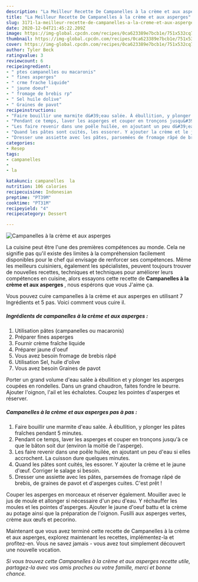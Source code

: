 ```yaml
---
description: "La Meilleur Recette De Campanelles à la crème et aux asperges"
title: "La Meilleur Recette De Campanelles à la crème et aux asperges"
slug: 3171-la-meilleur-recette-de-campanelles-a-la-creme-et-aux-asperges
date: 2020-12-04T21:45:22.209Z
image: https://img-global.cpcdn.com/recipes/0ca623389e7bcb1e/751x532cq70/campanelles-a-la-creme-et-aux-asperges-photo-principale-de-la-recette.jpg
thumbnail: https://img-global.cpcdn.com/recipes/0ca623389e7bcb1e/751x532cq70/campanelles-a-la-creme-et-aux-asperges-photo-principale-de-la-recette.jpg
cover: https://img-global.cpcdn.com/recipes/0ca623389e7bcb1e/751x532cq70/campanelles-a-la-creme-et-aux-asperges-photo-principale-de-la-recette.jpg
author: Tyler Beck
ratingvalue: 3
reviewcount: 6
recipeingredient:
- " ptes campanelles ou macaronis"
- " fines asperges"
- " crme frache liquide"
- " jaune doeuf"
- " fromage de brebis rp"
- " Sel huile dolive"
- " Graines de pavot"
recipeinstructions:
- "Faire bouillir une marmite d&#39;eau salée. À ébullition, y plonger les pâtes fraîches pendant 5 minutes."
- "Pendant ce temps, laver les asperges et couper en tronçons jusqu&#39;à ce que le bâton soit dur (environ la moitié de l&#39;asperge)."
- "Les faire revenir dans une poêle huilée, en ajoutant un peu d&#39;eau si elles accrochent. La cuisson dure quelques minutes."
- "Quand les pâtes sont cuités, les essorer. Y ajouter la crème et le jaune d&#39;œuf. Corriger le salage si besoin."
- "Dresser une assiette avec les pâtes, parsemées de fromage râpé de brebis, de graines de pavot et d&#39;asperges cuites. C&#39;est prêt !"
categories:
- Resep
tags:
- campanelles
- 
- la

katakunci: campanelles  la 
nutrition: 106 calories
recipecuisine: Indonesian
preptime: "PT39M"
cooktime: "PT31M"
recipeyield: "4"
recipecategory: Dessert

---
```



![Campanelles à la crème et aux asperges](https://img-global.cpcdn.com/recipes/0ca623389e7bcb1e/751x532cq70/campanelles-a-la-creme-et-aux-asperges-photo-principale-de-la-recette.jpg)

La cuisine peut être l'une des premières compétences au monde. Cela ne signifie pas qu'il existe des limites à la compréhension facilement disponibles pour le chef qui envisage de renforcer ses compétences. Même les meilleurs cuisiniers, également les spécialistes, peuvent toujours trouver de nouvelles recettes, techniques et techniques pour améliorer leurs compétences en cuisine, alors essayons cette recette de <strong> Campanelles à la crème et aux asperges </strong>, nous espérons que vous J'aime ça.

<!--inarticleads1-->

Vous pouvez cuire campanelles à la crème et aux asperges en utilisant 7 Ingrédients et 5 pas. Voici comment vous cuire il.

##### Ingrédients de campanelles à la crème et aux asperges :

1. Utilisation  pâtes (campanelles ou macaronis)
1. Préparer  fines asperges
1. Fournir  crème fraîche liquide
1. Préparer  jaune d&#39;oeuf
1. Vous avez besoin  fromage de brebis râpé
1. Utilisation  Sel, huile d&#39;olive
1. Vous avez besoin  Graines de pavot


Porter un grand volume d&#39;eau salée à ébullition et y plonger les asperges coupées en rondelles. Dans un grand chaudron, faites fondre le beurre. Ajouter l&#39;oignon, l&#39;ail et les échalotes. Coupez les pointes d&#39;asperges et réserver. 

<!--inarticleads2-->

##### Campanelles à la crème et aux asperges pas à pas :

1. Faire bouillir une marmite d&#39;eau salée. À ébullition, y plonger les pâtes fraîches pendant 5 minutes.
1. Pendant ce temps, laver les asperges et couper en tronçons jusqu&#39;à ce que le bâton soit dur (environ la moitié de l&#39;asperge).
1. Les faire revenir dans une poêle huilée, en ajoutant un peu d&#39;eau si elles accrochent. La cuisson dure quelques minutes.
1. Quand les pâtes sont cuités, les essorer. Y ajouter la crème et le jaune d&#39;œuf. Corriger le salage si besoin.
1. Dresser une assiette avec les pâtes, parsemées de fromage râpé de brebis, de graines de pavot et d&#39;asperges cuites. C&#39;est prêt !


Couper les asperges en morceaux et réserver également. Mouiller avec le jus de moule et allonger si nécessaire d&#39;un peu d&#39;eau. Y réchauffer les moules et les pointes d&#39;asperges. Ajouter le jaune d&#39;oeuf battu et la crème au potage ainsi que la préparation de l&#39;oignon. Fusilli aux asperges vertes, crème aux œufs et pecorino. 

<!--inarticleads1-->

<p>
Maintenant que vous avez terminé cette recette de Campanelles à la crème et aux asperges, explorez maintenant les recettes, implémentez-la et profitez-en. Vous ne savez jamais - vous avez tout simplement découvert une nouvelle vocation.
</p>

<p>
<i>Si vous trouvez cette Campanelles à la crème et aux asperges recette utile, partagez-la avec vos amis proches ou votre famille, merci et bonne chance.</i>
</p>
